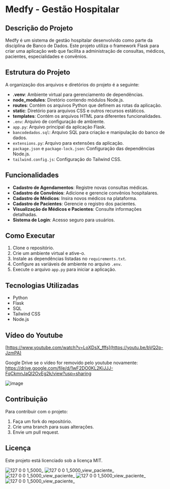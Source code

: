 
# Medfy - Gestão Hospitalar

## Descrição do Projeto
Medfy é um sistema de gestão hospitalar desenvolvido como parte da disciplina de Banco de Dados. Este projeto utiliza o framework Flask para criar uma aplicação web que facilita a administração de consultas, médicos, pacientes, especialidades e convênios.

## Estrutura do Projeto
A organização dos arquivos e diretórios do projeto é a seguinte:

- **.venv**: Ambiente virtual para gerenciamento de dependências.
- **node_modules**: Diretório contendo módulos Node.js.
- **routes**: Contém os arquivos Python que definem as rotas da aplicação.
- **static**: Diretório para arquivos CSS e outros recursos estáticos.
- **templates**: Contém os arquivos HTML para diferentes funcionalidades.
- `.env`: Arquivo de configuração de ambiente.
- `app.py`: Arquivo principal da aplicação Flask.
- `bancodedados.sql`: Arquivo SQL para criação e manipulação do banco de dados.
- `extensions.py`: Arquivo para extensões da aplicação.
- `package.json` e `package-lock.json`: Configuração das dependências Node.js.
- `tailwind.config.js`: Configuração do Tailwind CSS.

## Funcionalidades
- **Cadastro de Agendamentos**: Registre novas consultas médicas.
- **Cadastro de Convênios**: Adicione e gerencie convênios hospitalares.
- **Cadastro de Médicos**: Insira novos médicos na plataforma.
- **Cadastro de Pacientes**: Gerencie o registro dos pacientes.
- **Visualização de Médicos e Pacientes**: Consulte informações detalhadas.
- **Sistema de Login**: Acesso seguro para usuários.

## Como Executar
1. Clone o repositório.
2. Crie um ambiente virtual e ative-o.
3. Instale as dependências listadas no `requirements.txt`.
4. Configure as variáveis de ambiente no arquivo `.env`.
5. Execute o arquivo `app.py` para iniciar a aplicação.

## Tecnologias Utilizadas
- Python
- Flask
- SQL
- Tailwind CSS
- Node.js

## Vídeo do Youtube
[https://www.youtube.com/watch?v=LoXDsX_fffs](https://youtu.be/bVQ2p-JzmPA)

Google Drive se o vídeo for removido pelo youtube novamente:
https://drive.google.com/file/d/1wF2DO0KL2KiJJJ-FqCkmnJaQI2OvEg2k/view?usp=sharing

![image](https://github.com/user-attachments/assets/27304062-89d5-4a4a-89e8-d408c998b37b)


## Contribuição
Para contribuir com o projeto:
1. Faça um fork do repositório.
2. Crie uma branch para suas alterações.
3. Envie um pull request.

## Licença
Este projeto está licenciado sob a licença MIT.

![127 0 0 1_5000_](https://github.com/user-attachments/assets/d1b0aaed-2e17-4ab9-b333-d6e3b5b72170)
![127 0 0 1_5000_view_paciente_](https://github.com/user-attachments/assets/3520e5c0-0ca6-4368-9b15-0a86cb41144c)
![127 0 0 1_5000_view_paciente_](https://github.com/user-attachments/assets/2acdaeb0-cf07-4f36-aaba-57cbd2331c75)
![127 0 0 1_5000_view_paciente_](https://github.com/user-attachments/assets/73e5f5a8-57be-4c76-bf7d-0174845ba4d4)
![127 0 0 1_5000_view_paciente_](https://github.com/user-attachments/assets/b70ef6d3-f0da-4dcc-a97b-8c6a8251fec7)






